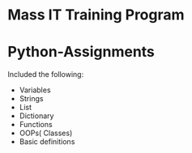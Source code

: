 # Mass IT Training Program

# Python-Assignments
  Included the following:
  - Variables
  - Strings
  - List
  - Dictionary
  - Functions
  - OOPs( Classes)
  - Basic definitions

